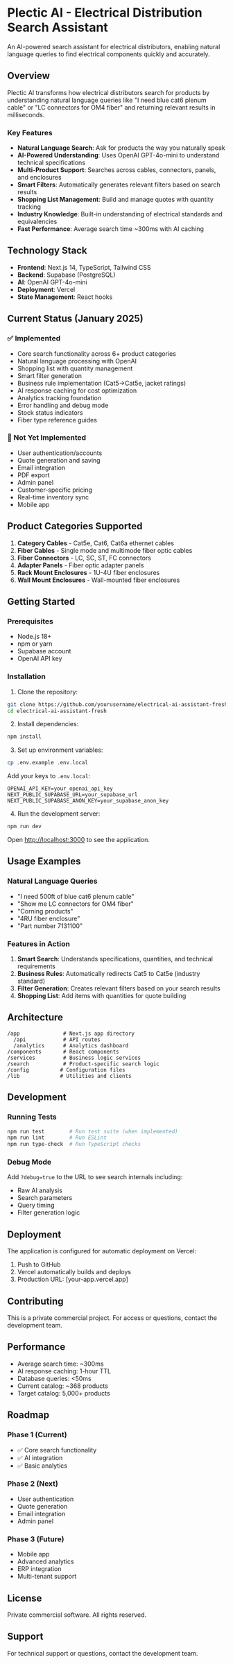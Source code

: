 # Plectic AI - Electrical Distribution Search Assistant

An AI-powered search assistant for electrical distributors, enabling natural language queries to find electrical components quickly and accurately.

## Overview

Plectic AI transforms how electrical distributors search for products by understanding natural language queries like "I need blue cat6 plenum cable" or "LC connectors for OM4 fiber" and returning relevant results in milliseconds.

### Key Features

- **Natural Language Search**: Ask for products the way you naturally speak
- **AI-Powered Understanding**: Uses OpenAI GPT-4o-mini to understand technical specifications
- **Multi-Product Support**: Searches across cables, connectors, panels, and enclosures
- **Smart Filters**: Automatically generates relevant filters based on search results
- **Shopping List Management**: Build and manage quotes with quantity tracking
- **Industry Knowledge**: Built-in understanding of electrical standards and equivalencies
- **Fast Performance**: Average search time ~300ms with AI caching

## Technology Stack

- **Frontend**: Next.js 14, TypeScript, Tailwind CSS
- **Backend**: Supabase (PostgreSQL)
- **AI**: OpenAI GPT-4o-mini
- **Deployment**: Vercel
- **State Management**: React hooks

## Current Status (January 2025)

### ✅ Implemented
- Core search functionality across 6+ product categories
- Natural language processing with OpenAI
- Shopping list with quantity management
- Smart filter generation
- Business rule implementation (Cat5→Cat5e, jacket ratings)
- AI response caching for cost optimization
- Analytics tracking foundation
- Error handling and debug mode
- Stock status indicators
- Fiber type reference guides

### 🚧 Not Yet Implemented
- User authentication/accounts
- Quote generation and saving
- Email integration
- PDF export
- Admin panel
- Customer-specific pricing
- Real-time inventory sync
- Mobile app

## Product Categories Supported

1. **Category Cables** - Cat5e, Cat6, Cat6a ethernet cables
2. **Fiber Cables** - Single mode and multimode fiber optic cables
3. **Fiber Connectors** - LC, SC, ST, FC connectors
4. **Adapter Panels** - Fiber optic adapter panels
5. **Rack Mount Enclosures** - 1U-4U fiber enclosures
6. **Wall Mount Enclosures** - Wall-mounted fiber enclosures

## Getting Started

### Prerequisites
- Node.js 18+ 
- npm or yarn
- Supabase account
- OpenAI API key

### Installation

1. Clone the repository:
```bash
git clone https://github.com/yourusername/electrical-ai-assistant-fresh.git
cd electrical-ai-assistant-fresh
```

2. Install dependencies:
```bash
npm install
```

3. Set up environment variables:
```bash
cp .env.example .env.local
```

Add your keys to `.env.local`:
```
OPENAI_API_KEY=your_openai_api_key
NEXT_PUBLIC_SUPABASE_URL=your_supabase_url
NEXT_PUBLIC_SUPABASE_ANON_KEY=your_supabase_anon_key
```

4. Run the development server:
```bash
npm run dev
```

Open [http://localhost:3000](http://localhost:3000) to see the application.

## Usage Examples

### Natural Language Queries
- "I need 500ft of blue cat6 plenum cable"
- "Show me LC connectors for OM4 fiber"
- "Corning products"
- "4RU fiber enclosure"
- "Part number 7131100"

### Features in Action
1. **Smart Search**: Understands specifications, quantities, and technical requirements
2. **Business Rules**: Automatically redirects Cat5 to Cat5e (industry standard)
3. **Filter Generation**: Creates relevant filters based on your search results
4. **Shopping List**: Add items with quantities for quote building

## Architecture

```
/app              # Next.js app directory
  /api            # API routes
  /analytics      # Analytics dashboard
/components       # React components
/services         # Business logic services
/search           # Product-specific search logic
/config          # Configuration files
/lib             # Utilities and clients
```

## Development

### Running Tests
```bash
npm run test        # Run test suite (when implemented)
npm run lint        # Run ESLint
npm run type-check  # Run TypeScript checks
```

### Debug Mode
Add `?debug=true` to the URL to see search internals including:
- Raw AI analysis
- Search parameters
- Query timing
- Filter generation logic

## Deployment

The application is configured for automatic deployment on Vercel:

1. Push to GitHub
2. Vercel automatically builds and deploys
3. Production URL: [your-app.vercel.app]

## Contributing

This is a private commercial project. For access or questions, contact the development team.

## Performance

- Average search time: ~300ms
- AI response caching: 1-hour TTL
- Database queries: <50ms
- Current catalog: ~368 products
- Target catalog: 5,000+ products

## Roadmap

### Phase 1 (Current)
- ✅ Core search functionality
- ✅ AI integration
- ✅ Basic analytics

### Phase 2 (Next)
- User authentication
- Quote generation
- Email integration
- Admin panel

### Phase 3 (Future)
- Mobile app
- Advanced analytics
- ERP integration
- Multi-tenant support

## License

Private commercial software. All rights reserved.

## Support

For technical support or questions, contact the development team.
